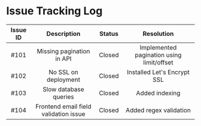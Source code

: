 # Issue Tracking Log

| Issue ID | Description                          | Status  | Resolution |
|:--------:|:------------------------------------:|:-------:|:----------:|
| #101     | Missing pagination in API             | Closed  | Implemented pagination using limit/offset |
| #102     | No SSL on deployment                  | Closed  | Installed Let's Encrypt SSL |
| #103     | Slow database queries                 | Closed  | Added indexing |
| #104     | Frontend email field validation issue | Closed  | Added regex validation |
